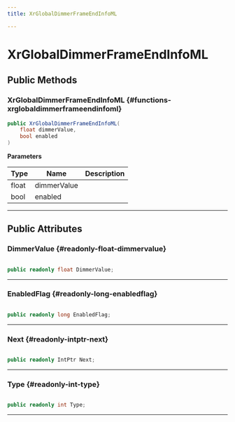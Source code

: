 ```yaml
---
title: XrGlobalDimmerFrameEndInfoML

---
```


# XrGlobalDimmerFrameEndInfoML










## Public Methods

###  XrGlobalDimmerFrameEndInfoML {#functions-xrglobaldimmerframeendinfoml}

```csharp
public XrGlobalDimmerFrameEndInfoML(
    float dimmerValue,
    bool enabled
)
```


**Parameters**

| Type | Name  | Description  | 
|--|--|--|
| float |dimmerValue||
| bool |enabled||






-----------

## Public Attributes

### DimmerValue {#readonly-float-dimmervalue}

```csharp

public readonly float DimmerValue;

```






-----------

### EnabledFlag {#readonly-long-enabledflag}

```csharp

public readonly long EnabledFlag;

```






-----------

### Next {#readonly-intptr-next}

```csharp

public readonly IntPtr Next;

```






-----------

### Type {#readonly-int-type}

```csharp

public readonly int Type;

```






-----------

